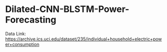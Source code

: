 # Dilated-CNN-BLSTM-Power-Forecasting

Data Link: https://archive.ics.uci.edu/dataset/235/individual+household+electric+power+consumption
